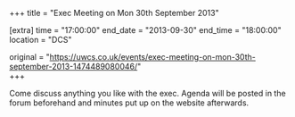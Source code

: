 +++
title = "Exec Meeting on Mon 30th September 2013"

[extra]
time = "17:00:00"
end_date = "2013-09-30"
end_time = "18:00:00"
location = "DCS"

original = "https://uwcs.co.uk/events/exec-meeting-on-mon-30th-september-2013-1474489080046/"    
+++

Come discuss anything you like with the exec. Agenda will be posted in the forum beforehand and minutes put up on the website afterwards.

